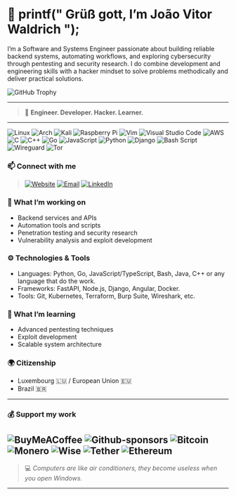 # 👋 printf(" Grüß gott, I’m João Vitor Waldrich ");

I’m a Software and Systems Engineer passionate about building reliable backend systems, automating workflows, and exploring cybersecurity through pentesting and security research. I do combine development and engineering skills with a hacker mindset to solve problems methodically and deliver practical solutions.  





<!-- GitHub Trophy: achievements and trophies -->
![GitHub Trophy](https://github-profile-trophy.vercel.app/?username=jvwaldrich0&theme=darkhub&no-frame=true&no-bg=true&column=5&margin-w=15&margin-h=15)

---

> 🚀 **Engineer. Developer. Hacker. Learner.**  

---

![Linux](https://img.shields.io/badge/Linux-FCC624?style=for-the-badge&logo=linux&logoColor=black) ![Arch](https://img.shields.io/badge/Arch%20Linux-1793D1?logo=arch-linux&logoColor=fff&style=for-the-badge) ![Kali](https://img.shields.io/badge/Kali-268BEE?style=for-the-badge&logo=kalilinux&logoColor=white) ![Raspberry Pi](https://img.shields.io/badge/-Raspberry_Pi-C51A4A?style=for-the-badge&logo=Raspberry-Pi) ![Vim](https://img.shields.io/badge/VIM-%2311AB00.svg?style=for-the-badge&logo=vim&logoColor=white) ![Visual Studio Code](https://img.shields.io/badge/Visual%20Studio%20Code-0078d7.svg?style=for-the-badge&logo=visual-studio-code&logoColor=white) ![AWS](https://img.shields.io/badge/AWS-%23FF9900.svg?style=for-the-badge&logo=amazon-aws&logoColor=white) ![C](https://img.shields.io/badge/c-%2300599C.svg?style=for-the-badge&logo=c&logoColor=white) ![C++](https://img.shields.io/badge/c++-%2300599C.svg?style=for-the-badge&logo=c%2B%2B&logoColor=white) ![Go](https://img.shields.io/badge/go-%2300ADD8.svg?style=for-the-badge&logo=go&logoColor=white) ![JavaScript](https://img.shields.io/badge/javascript-%23323330.svg?style=for-the-badge&logo=javascript&logoColor=%23F7DF1E) ![Python](https://img.shields.io/badge/python-3670A0?style=for-the-badge&logo=python&logoColor=ffdd54) ![Django](https://img.shields.io/badge/django-%23092E20.svg?style=for-the-badge&logo=django&logoColor=white) ![Bash Script](https://img.shields.io/badge/bash_script-%23121011.svg?style=for-the-badge&logo=gnu-bash&logoColor=white) ![Wireguard](https://img.shields.io/badge/wireguard-%2388171A.svg?style=for-the-badge&logo=wireguard&logoColor=white) ![Tor](https://img.shields.io/badge/Tor-7D4698?style=for-the-badge&logo=Tor-Browser&logoColor=white)

### 📫 Connect with me 
> [![Website](https://img.shields.io/badge/Website-000000?style=for-the-badge&logo=About.me&logoColor=white)](https://jvwaldrich0.github.io/jvwaldrich0-website/) [![Email](https://img.shields.io/badge/Email-D14836?style=for-the-badge&logo=gmail&logoColor=white)](mailto:jvwaldrich.accounts@proton.me) [![LinkedIn](https://img.shields.io/badge/LinkedIn-0077B5?style=for-the-badge&logo=linkedin&logoColor=white)](https://linkedin.com/in/jvwaldrich0)
<!--[![WhatsApp](https://img.shields.io/badge/WhatsApp-25D366?style=for-the-badge&logo=whatsapp&logoColor=white)](https://wa.me/yourphonenumber)
[![Signal](https://img.shields.io/badge/Signal-3A76F0?style=for-the-badge&logo=signal&logoColor=white)](https://signal.me/#p/yourphonenumber)
[![Telegram](https://img.shields.io/badge/Telegram-26A5E4?style=for-the-badge&logo=telegram&logoColor=white)](https://t.me/yourusername)
[![Discord](https://img.shields.io/badge/Discord-5865F2?style=for-the-badge&logo=discord&logoColor=white)](https://discordapp.com/users/yourdiscordid)
[![Matrix](https://img.shields.io/badge/Matrix-000000?style=for-the-badge&logo=matrix&logoColor=white)](https://matrix.to/#/@yourusername:matrix.org)
-->

### 🔭 What I’m working on  
- Backend services and APIs  
- Automation tools and scripts  
- Penetration testing and security research  
- Vulnerability analysis and exploit development  

### ⚙️ Technologies & Tools  
- Languages: Python, Go, JavaScript/TypeScript, Bash, Java, C++ or any language that do the work.  
- Frameworks: FastAPI, Node.js, Django, Angular, Docker.
- Tools: Git, Kubernetes, Terraform, Burp Suite, Wireshark, etc.

### 🌱 What I’m learning  
- Advanced pentesting techniques  
- Exploit development  
- Scalable system architecture  

### 🌍 Citizenship  
- Luxembourg 🇱🇺 / European Union 🇪🇺  
- Brazil 🇧🇷

---

### 💰 Support my work  
![BuyMeACoffee](https://img.shields.io/badge/Buy%20Me%20a%20Coffee-ffdd00?style=for-the-badge&logo=buy-me-a-coffee&logoColor=black) ![Github-sponsors](https://img.shields.io/badge/sponsor-30363D?style=for-the-badge&logo=GitHub-Sponsors&logoColor=#EA4AAA) ![Bitcoin](https://img.shields.io/badge/bitcoin-2F3134?style=for-the-badge&logo=bitcoin) ![Monero](https://img.shields.io/badge/monero-FF6600?style=for-the-badge&logo=monero&logoColor=white) ![Wise](https://img.shields.io/badge/Wise-394e79?style=for-the-badge&logo=wise&logoColor=00B9FF)   ![Tether](https://img.shields.io/badge/tether-168363?style=for-the-badge&logo=tether&logoColor=white) ![Ethereum](https://img.shields.io/badge/Ethereum-3C3C3D?style=for-the-badge&logo=Ethereum&logoColor=white) 
---

> 💻 _Computers are like air conditioners, they become useless when you open Windows._

---
